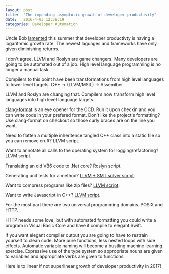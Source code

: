 ```yaml
---
layout: post
title:  "The impending asymptotic growth of developer productivity"
date:   2016-4-03 12:38:19
categories: Developer Automation
---
```


Uncle Bob [lamented](http://blog.cleancoder.com/uncle-bob/2016/07/27/TheChurn.html) this summer that developer productivty is having a logarithmic growth rate. The newest laguages and frameworks have only given diminishing returns.

I don't agree. LLVM and Roslyn are game changers. Many developers are going to be automated out of a job. High level language programming is no longer a manual task.

Compilers to this point have been transformations from high level languages to lower level targets. C++ -> (LLVM/MSIL) -> Assemlber

LLVM and Roslyn are changing that. Compilers now transform high level languages into high level language targets.

[clang-format](http://clang.llvm.org/docs/ClangFormat.html) is an eye opener for the OCD. Run it upon checkin and you can write code in your prefered format. Don't like the project's formatting? Use clang-format on checkout so those curly braces are on the line you want.

Need to flatten a multiple inheritence tangled C++ class into a static file so you can remove cruft? LLVM script.

Want to annotate all calls to the operating system for logging/refactoring? LLVM script.

Translating an old VB6 code to .Net core? Roslyn script.  

Generating unit tests for a method? [LLVM + SMT solver script](https://feliam.wordpress.com/2010/10/07/the-symbolic-maze/).

Want to compress programs like zip files? [LLVM script](https://reviews.llvm.org/D26872).
 
Want to write Javascript in C++? [LLVM script](http://kripken.github.io/emscripten-site/).

For the most part there are two universal programming domains. POSIX and HTTP.

HTTP needs some love, but with automated formatting you could write a program in Visual Basic Core and have it compile to elegant Swift. 

If you want elegant compiler output you are going to have to restrain yourself to clean code. More pure functions, less nested loops with side effects. Automatic variable naming will become a bustling machine learning exercise. Expressive use of the type system so appropriate nouns are given to variables and appropriate verbs are given to functions.


Here is to linear if not superlinear growth of developer productivity in 2017! 
